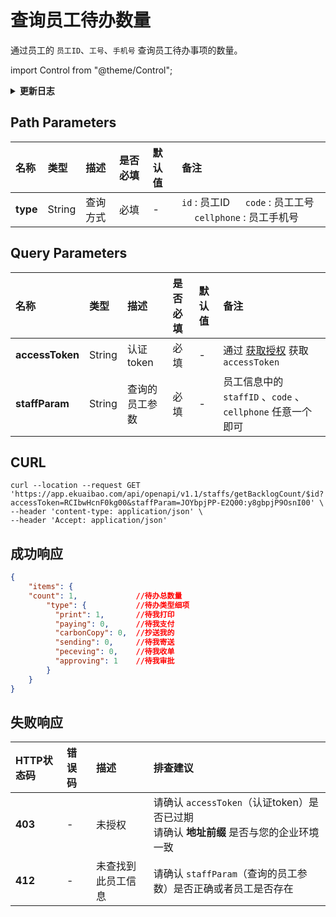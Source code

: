 # 查询员工待办数量
通过员工的 `员工ID`、`工号`、`手机号` 查询员工待办事项的数量。

import Control from "@theme/Control";

<Control
method="GET"
url="/api/openapi/v1.1/staffs/getBacklogCount/$`type`"
/>

<details>
  <summary><b>更新日志</b></summary>
  <div>

  [**1.2.0**](/docs/open-api/notice/update-log#120) -> 🚀 接口升级 `v1.1` 版本，新增了响应数据中返回详细待办类型及数量。<br/>

  </div>
</details>

## Path Parameters

| 名称 | 类型 | 描述 | 是否必填 | 默认值 | 备注 |
| :--- | :--- | :--- | :--- |:--- | :--- |
| **type** | String | 查询方式 | 必填 | - | `id` : 员工ID &emsp; `code` : 员工工号 &emsp; `cellphone` : 员工手机号 |

## Query Parameters

| 名称 | 类型 | 描述 | 是否必填 | 默认值 | 备注 |
| :--- | :--- | :--- | :--- |:--- | :--- |
| **accessToken** | String  | 认证token	   | 必填 | - | 通过 [获取授权](/docs/open-api/getting-started/auth) 获取 `accessToken` |
| **staffParam**  | String  | 查询的员工参数  | 必填 | - | 员工信息中的 `staffID` 、`code` 、`cellphone` 任意一个即可 | 

## CURL
```shell
curl --location --request GET 'https://app.ekuaibao.com/api/openapi/v1.1/staffs/getBacklogCount/$id?accessToken=RCIbwHcnF0kg00&staffParam=JOYbpjPP-E2Q00:y8gbpjP9OsnI00' \
--header 'content-type: application/json' \
--header 'Accept: application/json'
```

## 成功响应
```json
{
    "items": {
    "count": 1,             //待办总数量
        "type": {           //待办类型细项
          "print": 1,       //待我打印
          "paying": 0,      //待我支付
          "carbonCopy": 0,  //抄送我的
          "sending": 0,     //待我寄送
          "peceving": 0,    //待我收单
          "approving": 1    //待我审批
        }
    }
}
```

## 失败响应
| HTTP状态码 | 错误码 | 描述 | 排查建议 |
| :--- | :--- | :--- | :--- |
| **403** | - | 未授权 | 请确认 `accessToken`（认证token）是否已过期<br/>请确认 **地址前缀** 是否与您的企业环境一致 | 
| **412** | - | 未查找到此员工信息 | 请确认 `staffParam`（查询的员工参数）是否正确或者员工是否存在 | 

